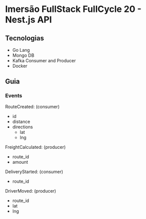 # Imersão FullStack FullCycle 20 - Nest.js API

## Tecnologias

- Go Lang
- Mongo DB
- Kafka Consumer and Producer
- Docker

## Guia

### Events

RouteCreated: (consumer)

- id
- distance
- directions
  - lat
  - lng

FreightCalculated: (producer)

- route_id
- amount

DeliveryStarted: (consumer)

- route_id

DriverMoved: (producer)

- route_id
- lat
- lng
